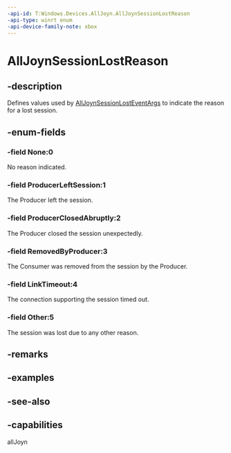 ```yaml
---
-api-id: T:Windows.Devices.AllJoyn.AllJoynSessionLostReason
-api-type: winrt enum
-api-device-family-note: xbox
---
```


<!-- Enumeration syntax
public enum Windows.Devices.AllJoyn.AllJoynSessionLostReason : int
-->

# AllJoynSessionLostReason

## -description
Defines values used by [AllJoynSessionLostEventArgs](alljoynsessionlosteventargs.md) to indicate the reason for a lost session.

## -enum-fields
### -field None:0
No reason indicated.

### -field ProducerLeftSession:1
The Producer left the session.

### -field ProducerClosedAbruptly:2
The Producer closed the session unexpectedly.

### -field RemovedByProducer:3
The Consumer was removed from the session by the Producer.

### -field LinkTimeout:4
The connection supporting the session timed out.

### -field Other:5
The session was lost due to any other reason.


## -remarks

## -examples

## -see-also


## -capabilities
allJoyn
